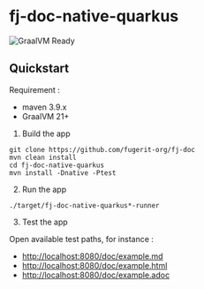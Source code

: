 # fj-doc-native-quarkus

![GraalVM Ready](https://img.shields.io/badge/GraalVM-Ready-orange?style=plastic)

## Quickstart

Requirement :

- maven 3.9.x
- GraalVM 21+

1. Build the app

```shell
git clone https://github.com/fugerit-org/fj-doc
mvn clean install
cd fj-doc-native-quarkus
mvn install -Dnative -Ptest
```

2. Run the app

```shell
./target/fj-doc-native-quarkus*-runner
```

3. Test the app

Open available test paths, for instance : 

* <http://localhost:8080/doc/example.md>
* <http://localhost:8080/doc/example.html>
* <http://localhost:8080/doc/example.adoc>
